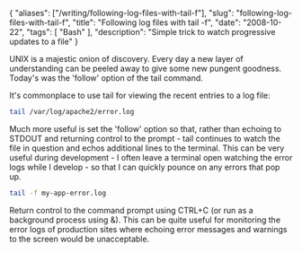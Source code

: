 {
    "aliases": ["/writing/following-log-files-with-tail-f"],
    "slug": "following-log-files-with-tail-f",
    "title": "Following log files with tail -f",
    "date": "2008-10-22",
    "tags": [
        "Bash"
    ],
    "description": "Simple trick to watch progressive updates to a file"
}

UNIX is a majestic onion of discovery. Every day a new layer of
understanding can be peeled away to give some new pungent goodness.
Today's was the 'follow' option of the tail command.

It's commonplace to use tail for viewing the recent entries to a log
file:

``` bash
tail /var/log/apache2/error.log
```

Much more useful is set the 'follow' option so that, rather than echoing
to STDOUT and returning control to the prompt - tail continues to watch
the file in question and echos additional lines to the terminal. This
can be very useful during development - I often leave a terminal open
watching the error logs while I develop - so that I can quickly pounce
on any errors that pop up.

``` bash
tail -f my-app-error.log
```

Return control to the command prompt using CTRL+C (or run as a
background process using &). This can be quite useful for monitoring the
error logs of production sites where echoing error messages and warnings
to the screen would be unacceptable.
